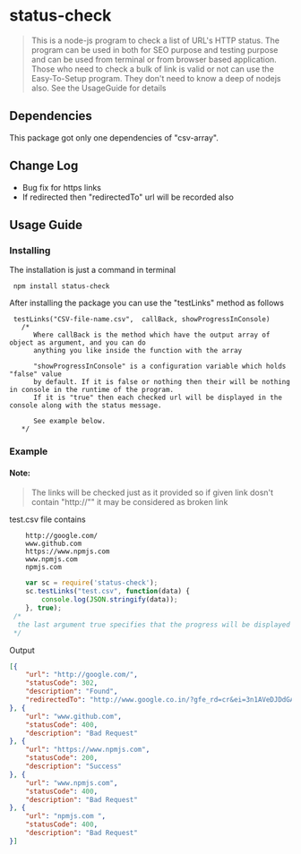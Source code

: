 # status-check
 >This is a node-js program to check a list of URL's HTTP status. The program
can be used in both for SEO purpose and testing purpose and can be used from terminal
or from browser based application. Those who need to check a bulk of link is valid or not can use the Easy-To-Setup program.
They don't need to know a deep of nodejs also. See the UsageGuide for details

## Dependencies
This package got only one dependencies of "csv-array".

## Change Log
* Bug fix for https links
* If redirected then "redirectedTo" url will be recorded also

## Usage Guide
### Installing

The installation is just a command in terminal

```
 npm install status-check
```

After installing the package you can use the "testLinks" method as follows
```
 testLinks("CSV-file-name.csv",  callBack, showProgressInConsole)
   /*
      Where callBack is the method which have the output array of object as argument, and you can do 
      anything you like inside the function with the array

      "showProgressInConsole" is a configuration variable which holds "false" value 
      by default. If it is false or nothing then their will be nothing in console in the runtime of the program.
      If it is "true" then each checked url will be displayed in the console along with the status message.

      See example below.
   */
```
### Example
#### Note:
>The links will be checked just as it provided so if given link dosn't contain "http://"" it may be considered as broken link

test.csv file contains

```
	http://google.com/
	www.github.com
	https://www.npmjs.com
	www.npmjs.com
	npmjs.com 
```
```javascript
	var sc = require('status-check');
	sc.testLinks("test.csv", function(data) {
		console.log(JSON.stringify(data));
	}, true);
 /*
  the last argument true specifies that the progress will be displayed in console
 */
``` 

Output
```json
[{
    "url": "http://google.com/",
    "statusCode": 302,
    "description": "Found",
    "redirectedTo": "http://www.google.co.in/?gfe_rd=cr&ei=3n1AVeDJDdGAuATt3YGACA"
}, {
    "url": "www.github.com",
    "statusCode": 400,
    "description": "Bad Request"
}, {
    "url": "https://www.npmjs.com",
    "statusCode": 200,
    "description": "Success"
}, {
    "url": "www.npmjs.com",
    "statusCode": 400,
    "description": "Bad Request"
}, {
    "url": "npmjs.com ",
    "statusCode": 400,
    "description": "Bad Request"
}]
```



